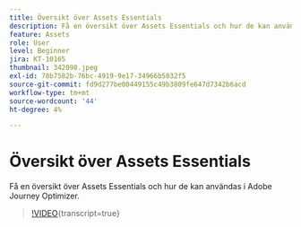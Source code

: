 ```yaml
---
title: Översikt över Assets Essentials
description: Få en översikt över Assets Essentials och hur de kan användas i Adobe Journey Optimizer.
feature: Assets
role: User
level: Beginner
jira: KT-10165
thumbnail: 342098.jpeg
exl-id: 78b7582b-76bc-4919-9e17-34966b5032f5
source-git-commit: fd9d277be00449155c49b3809fe647d7342b6acd
workflow-type: tm+mt
source-wordcount: '44'
ht-degree: 4%

---
```


# Översikt över Assets Essentials

Få en översikt över Assets Essentials och hur de kan användas i Adobe Journey Optimizer.

>[!VIDEO](https://video.tv.adobe.com/v/342098?quality=12&learn=on){transcript=true}
